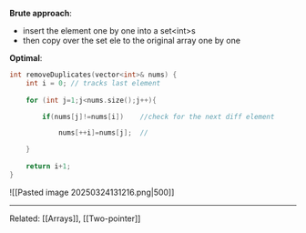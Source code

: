 
**Brute approach**:
- insert the element one by one into a set\<int\>s
- then copy over the set ele to the original array one by one

**Optimal**:

```cpp
int removeDuplicates(vector<int>& nums) {
	int i = 0; // tracks last element
	
	for (int j=1;j<nums.size();j++){

		if(nums[j]!=nums[i])    //check for the next diff element

			nums[++i]=nums[j];  // 

	}
	
	return i+1;
}
```

![[Pasted image 20250324131216.png|500]]


--- 
Related: [[Arrays]], [[Two-pointer]]

